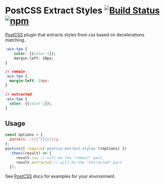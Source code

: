 # PostCSS Extract Styles [![Build Status][ci-img]][ci] [![npm](https://img.shields.io/npm/v/postcss-extract-styles.svg)](https://www.npmjs.com/package/postcss-extract-styles)

[PostCSS] plugin that extracts styles from css based on decelerations matching..

[PostCSS]: https://github.com/postcss/postcss
[ci-img]:  https://travis-ci.org/felixmosh/postcss-extract-styles.svg
[ci]:      https://travis-ci.org/felixmosh/postcss-extract-styles

```css
.wix-tpa {
	color: {{color-1}};
	margin-left: 10px;
}
```
```css
// remain
.wix-tpa {
  margin-left: 10px;
}
```
```css
// extracted
.wix-tpa {
  color: {{color-1}};
}
```

## Usage

```js
const options = {
  pattern: /{{[^\}]+}}/g
};
postcss([ require('postcss-extract-styles')(options) ])
  .then((result) => {
     result.css // will be the "remain" part
     result.extracted // will be the "extracted" part
  });
```

See [PostCSS] docs for examples for your environment.
